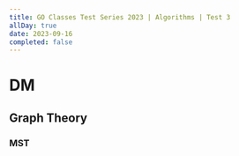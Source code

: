 ```yaml
---
title: GO Classes Test Series 2023 | Algorithms | Test 3
allDay: true
date: 2023-09-16
completed: false
---
```

# DM
## Graph Theory
### MST
